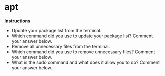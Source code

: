 # apt

**Instructions**
* Update your package list from the terminal.
* Which command did you use to update your package list? Comment your answer below. 
* Remove all unnecessary files from the terminal.
* Which command did you use to remove unnecessary files? Comment your answer below. 
* What is the sudo command and what does it allow you to do? Comment your answer below. 


